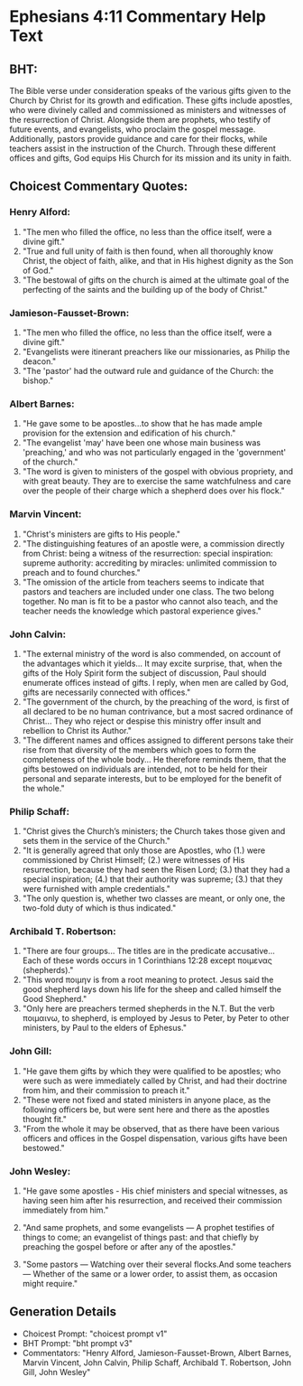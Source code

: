 # Ephesians 4:11 Commentary Help Text

## BHT:
The Bible verse under consideration speaks of the various gifts given to the Church by Christ for its growth and edification. These gifts include apostles, who were divinely called and commissioned as ministers and witnesses of the resurrection of Christ. Alongside them are prophets, who testify of future events, and evangelists, who proclaim the gospel message. Additionally, pastors provide guidance and care for their flocks, while teachers assist in the instruction of the Church. Through these different offices and gifts, God equips His Church for its mission and its unity in faith.

## Choicest Commentary Quotes:
### Henry Alford:
1. "The men who filled the office, no less than the office itself, were a divine gift."
2. "True and full unity of faith is then found, when all thoroughly know Christ, the object of faith, alike, and that in His highest dignity as the Son of God."
3. "The bestowal of gifts on the church is aimed at the ultimate goal of the perfecting of the saints and the building up of the body of Christ."

### Jamieson-Fausset-Brown:
1. "The men who filled the office, no less than the office itself, were a divine gift."
2. "Evangelists were itinerant preachers like our missionaries, as Philip the deacon."
3. "The 'pastor' had the outward rule and guidance of the Church: the bishop."

### Albert Barnes:
1. "He gave some to be apostles...to show that he has made ample provision for the extension and edification of his church." 
2. "The evangelist 'may' have been one whose main business was 'preaching,' and who was not particularly engaged in the 'government' of the church."
3. "The word is given to ministers of the gospel with obvious propriety, and with great beauty. They are to exercise the same watchfulness and care over the people of their charge which a shepherd does over his flock."

### Marvin Vincent:
1. "Christ's ministers are gifts to His people."
2. "The distinguishing features of an apostle were, a commission directly from Christ: being a witness of the resurrection: special inspiration: supreme authority: accrediting by miracles: unlimited commission to preach and to found churches."
3. "The omission of the article from teachers seems to indicate that pastors and teachers are included under one class. The two belong together. No man is fit to be a pastor who cannot also teach, and the teacher needs the knowledge which pastoral experience gives."

### John Calvin:
1. "The external ministry of the word is also commended, on account of the advantages which it yields... It may excite surprise, that, when the gifts of the Holy Spirit form the subject of discussion, Paul should enumerate offices instead of gifts. I reply, when men are called by God, gifts are necessarily connected with offices."
2. "The government of the church, by the preaching of the word, is first of all declared to be no human contrivance, but a most sacred ordinance of Christ... They who reject or despise this ministry offer insult and rebellion to Christ its Author."
3. "The different names and offices assigned to different persons take their rise from that diversity of the members which goes to form the completeness of the whole body... He therefore reminds them, that the gifts bestowed on individuals are intended, not to be held for their personal and separate interests, but to be employed for the benefit of the whole."

### Philip Schaff:
1. "Christ gives the Church’s ministers; the Church takes those given and sets them in the service of the Church."
2. "It is generally agreed that only those are Apostles, who (1.) were commissioned by Christ Himself; (2.) were witnesses of His resurrection, because they had seen the Risen Lord; (3.) that they had a special inspiration; (4.) that their authority was supreme; (3.) that they were furnished with ample credentials."
3. "The only question is, whether two classes are meant, or only one, the two-fold duty of which is thus indicated."

### Archibald T. Robertson:
1. "There are four groups... The titles are in the predicate accusative... Each of these words occurs in 1 Corinthians 12:28 except ποιμενας (shepherds)."
2. "This word ποιμην is from a root meaning to protect. Jesus said the good shepherd lays down his life for the sheep and called himself the Good Shepherd."
3. "Only here are preachers termed shepherds in the N.T. But the verb ποιμαινω, to shepherd, is employed by Jesus to Peter, by Peter to other ministers, by Paul to the elders of Ephesus."

### John Gill:
1. "He gave them gifts by which they were qualified to be apostles; who were such as were immediately called by Christ, and had their doctrine from him, and their commission to preach it." 
2. "These were not fixed and stated ministers in anyone place, as the following officers be, but were sent here and there as the apostles thought fit."
3. "From the whole it may be observed, that as there have been various officers and offices in the Gospel dispensation, various gifts have been bestowed."

### John Wesley:
1. "He gave some apostles - His chief ministers and special witnesses, as having seen him after his resurrection, and received their commission immediately from him." 

2. "And same prophets, and some evangelists — A prophet testifies of things to come; an evangelist of things past: and that chiefly by preaching the gospel before or after any of the apostles."

3. "Some pastors — Watching over their several flocks.And some teachers — Whether of the same or a lower order, to assist them, as occasion might require."


## Generation Details
- Choicest Prompt: "choicest prompt v1"
- BHT Prompt: "bht prompt v3"
- Commentators: "Henry Alford, Jamieson-Fausset-Brown, Albert Barnes, Marvin Vincent, John Calvin, Philip Schaff, Archibald T. Robertson, John Gill, John Wesley"
